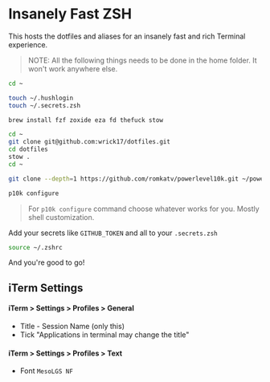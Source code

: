 # Insanely Fast ZSH

This hosts the dotfiles and aliases for an insanely fast and rich Terminal experience.

> NOTE: All the following things needs to be done in the home folder. It won't work anywhere else.

```bash
cd ~

touch ~/.hushlogin
touch ~/.secrets.zsh

brew install fzf zoxide eza fd thefuck stow

cd ~
git clone git@github.com:wrick17/dotfiles.git
cd dotfiles
stow .
cd ~

git clone --depth=1 https://github.com/romkatv/powerlevel10k.git ~/powerlevel10k
```

```bash
p10k configure
```

> For `p10k configure` command choose whatever works for you. Mostly shell customization.

Add your secrets like `GITHUB_TOKEN` and all to your `.secrets.zsh`

```bash
source ~/.zshrc
```

And you're good to go!

## iTerm Settings

#### iTerm > Settings > Profiles > General
* Title - Session Name (only this)
* Tick "Applications in terminal may change the title"

#### iTerm > Settings > Profiles > Text
* Font `MesoLGS NF`
